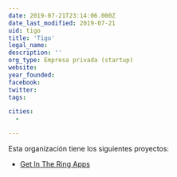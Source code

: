 ```yaml
---
date: 2019-07-21T23:14:06.000Z
date_last_modified: 2019-07-21
uid: tigo
title: 'Tigo'
legal_name: 
description: ''
org_type: Empresa privada (startup)
website: 
year_founded: 
facebook: 
twitter: 
tags:

cities: 
  - 

---
```


Esta organización tiene los siguientes proyectos:

- [Get In The Ring Apps](/proyectos/get-in-the-ring-apps)
